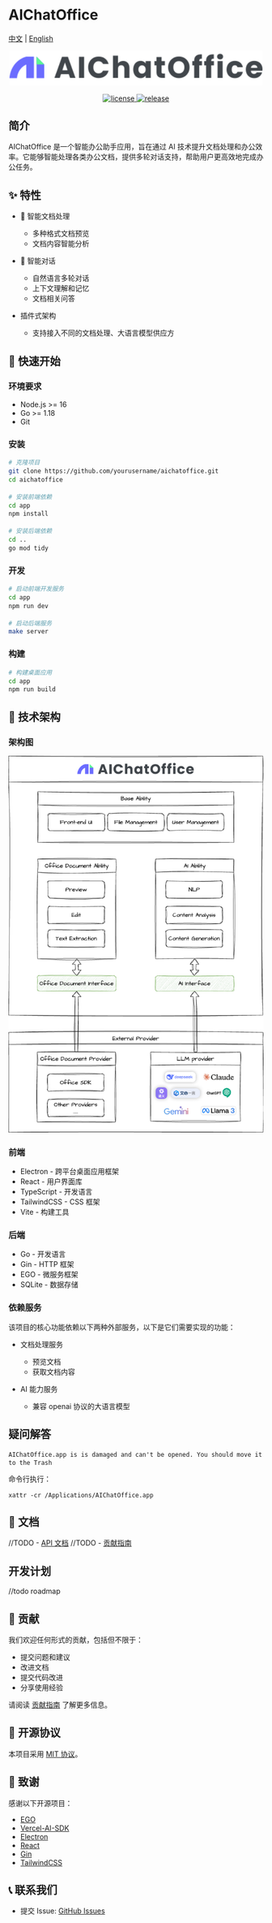 # AIChatOffice

[中文](README.md) | [English](README_EN.md)

<p align="center">
  <img src="docs/images/logo_1.svg" alt="AIChatOffice Logo" width="500"/>
</p>

<p align="center">
  <a href="https://github.com/yourusername/aichatoffice/blob/main/LICENSE">
    <img src="https://img.shields.io/github/license/yourusername/aichatoffice" alt="license"/>
  </a>
  <a href="https://github.com/yourusername/aichatoffice/releases">
    <img src="https://img.shields.io/github/v/release/yourusername/aichatoffice" alt="release"/>
  </a>
</p>

## 简介

AIChatOffice 是一个智能办公助手应用，旨在通过 AI 技术提升文档处理和办公效率。它能够智能处理各类办公文档，提供多轮对话支持，帮助用户更高效地完成办公任务。

## ✨ 特性

- 📝 智能文档处理

  - 多种格式文档预览
  - 文档内容智能分析

- 💬 智能对话

  - 自然语言多轮对话
  - 上下文理解和记忆
  - 文档相关问答

- 插件式架构

  - 支持接入不同的文档处理、大语言模型供应方

## 🚀 快速开始

### 环境要求

- Node.js >= 16
- Go >= 1.18
- Git

### 安装

```bash
# 克隆项目
git clone https://github.com/yourusername/aichatoffice.git
cd aichatoffice

# 安装前端依赖
cd app
npm install

# 安装后端依赖
cd ..
go mod tidy
```

### 开发

```bash
# 启动前端开发服务
cd app
npm run dev

# 启动后端服务
make server
```

### 构建

```bash
# 构建桌面应用
cd app
npm run build
```

## 🔧 技术架构

### 架构图

![](docs/images/architecture.png)

### 前端

- Electron - 跨平台桌面应用框架
- React - 用户界面库
- TypeScript - 开发语言
- TailwindCSS - CSS 框架
- Vite - 构建工具

### 后端

- Go - 开发语言
- Gin - HTTP 框架
- EGO - 微服务框架
- SQLite - 数据存储

### 依赖服务

该项目的核心功能依赖以下两种外部服务，以下是它们需要实现的功能：

- 文档处理服务

  - 预览文档
  - 获取文档内容

- AI 能力服务

  - 兼容 openai 协议的大语言模型

## 疑问解答

```
AIChatOffice.app is is damaged and can't be opened. You should move it to the Trash
```

命令行执行：

```shell
xattr -cr /Applications/AIChatOffice.app
```

## 📖 文档

//TODO - [API 文档](docs/api.md)
//TODO - [贡献指南](CONTRIBUTING.md)

## 开发计划

//todo roadmap

## 🤝 贡献

我们欢迎任何形式的贡献，包括但不限于：

- 提交问题和建议
- 改进文档
- 提交代码改进
- 分享使用经验

请阅读 [贡献指南](CONTRIBUTING.md) 了解更多信息。

## 📜 开源协议

本项目采用 [MIT 协议](LICENSE)。

## 🙏 致谢

感谢以下开源项目：

- [EGO](https://github.com/gotomicro/ego)
- [Vercel-AI-SDK](https://github.com/vercel/ai)
- [Electron](https://www.electronjs.org/)
- [React](https://reactjs.org/)
- [Gin](https://gin-gonic.com/)
- [TailwindCSS](https://tailwindcss.com/)

## 📞 联系我们

- 提交 Issue: [GitHub Issues](https://github.com/aichatoffice/aichatoffice/issues)
